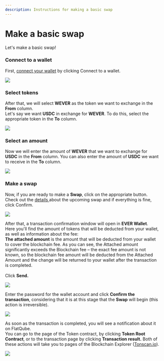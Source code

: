 ```yaml
---
description: Instructions for making a basic swap
---
```


# Make a basic swap

Let's make a basic swap!

### Connect to a wallet

First, [connect your wallet](../../getting-started/how-to-connect-a-wallet.md) by clicking Connect to a wallet.

![](<../../../.gitbook/assets/1 (1) (1).png>)

### Select tokens

After that, we will select **WEVER** as the token we want to exchange in the **From** column.\
Let's say we want **USDC** in exchange for **WEVER**. To do this, select the appropriate token in the **To** column.

![](<../../../.gitbook/assets/image (10).png>)

### Select an amount

Now we will enter the amount of **WEVER** that we want to exchange for **USDC** in the **From** column. You can also enter the amount of **USDC** we want to receive in the **To** column.

![](<../../../.gitbook/assets/image (85).png>)

### Make a swap

Now, if you are ready to make a **Swap**, click on the appropriate button.\
Check out the [details ](https://docs.flatqube.io/use/swap/interface)about the upcoming swap and if everything is fine, click Confirm.

![](<../../../.gitbook/assets/image (154).png>)

After that, a transaction confirmation window will open in **EVER Wallet**.\
Here you'll find the amount of tokens that will be deducted from your wallet, as well as information about the fee:\
**The attached amount** is the amount that will be deducted from your wallet to cover the blockchain fee. As you can see, the Attached amount significantly exceeds the Blockchain fee – the exact fee amount is not known, so the blockchain fee amount will be deducted from the Attached Amount and the change will be returned to your wallet after the transaction is completed.\
\
Click **Send.**

![](<../../../.gitbook/assets/image (120).png>)

Enter the password for the wallet account and click **Confirm the transaction**, considering that it is at this stage that the **Swap** will begin (this action is irreversible).

![](<../../../.gitbook/assets/image (116).png>)

As soon as the transaction is completed, you will see a notification about it on FlatQube.\
You can go to the page of the Token contract, by clicking **Token Root Contract**, or to the transaction page by clicking **Transaction result.** Both of these actions will take you to pages of the Blockchain Explorer ([Tonscan.io](https://tonscan.io)).

![](<../../../.gitbook/assets/image (134).png>)
